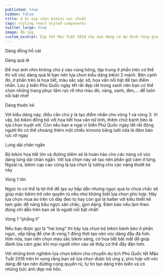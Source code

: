 ```yaml
---
published: true
hidden: false
title: 6 bí kíp chọn bikini cực chuẩn
tags: styling react styled-components
twitter_large: true
image: 06.jpg
custom_excerpt: Dịp tết Mậu Tuất 2018 này bạn đang có dự định cùng gia đình du lịch Phú Quốc ? Mà đi biển Phú Quốc thì hẳn là không thể không bơi lội. Vậy 6 bí kíp chọn bikini cực chuẩn theo từng dáng dưới đây sẽ là bí quyết để bạn lựa chọn được bộ đồ bơi đẹp, phù hợp để tự tin khoe dáng giữa biển trời đảo ngọc ngày tết.
---
```


Dáng đồng hồ cát

Dáng quả lê

Để mọi ánh nhìn không chú ý vào vùng hông, tập trung ở phần trên cơ thể thì với vóc dáng quả lê bạn nên lựa chọn kiểu dáng bikini 2 mảnh. Bên cạnh đó, ở phần trên là họa tiết, màu sắc sặc sỡ, hoa văn nổi bật để tạo điểm nhấn. Lưu ý biển Phú Quốc ngày tết rất đẹp rất trong xanh nên bạn có thể chọn những trang phục tắm rực rỡ như màu đỏ, vàng, xanh, đen,… để luôn nổi bật nhé!

Dáng thước kẻ

Với kiểu dáng này, điều cần chú ý là tạo điểm nhấn cho vòng 1 và vòng 3. Vì vậy, bộ bikini đồng bộ với họa tiết hoa văn nữ tính, thêm chút bánh bèo là lựa chọn tuyệt vời. Còn nếu bạn e ngại vì biển Phú Quốc ngày tết rất đông người thì có thể choàng thêm một chiếc kimono bằng lưới nữa là đảm bảo rực rỡ ngay

Lưng dài chân ngắn

Bộ bikini họa tiết lớn và đường diềm sẽ là hoàn hảo cho các nàng có vóc dáng lưng dài chân ngắn. Với lựa chọn này sẽ tạo nên phần gợi cảm ở lưng. Ngoài ra, bikini cạp cao cũng là lựa chọn lý tưởng cho các nàng thướt kẻ này

Vòng 1 lớn

Ngực to có thể là lợi thế để tạo sự hấp dẫn nhưng ngực quá to chưa chắc sẽ giúp mặc bikini trở nên quyến rũ nếu như không biết lựa chọn phù hợp. Hãy lựa chọn mua áo trên có dây đeo to hay còn gọi là halter với kiểu thiết kế tam giác để nâng bầu ngực săn chắc, gọn dàng. Đảm bảo nếu làm theo đúng chỉ dẫn trên bạn sẽ là người nổi bật nhất!

Vòng 1 “phẳng lì”

Nếu bạn được gọi là “hai lưng” thì hãy lựa chọn bộ bikini bánh bèo ở phần ngực, xếp tầng để che đi vòng 1 đồng thời tạo nên vóc dáng đẫy đà hơn. Hơn nữa, bạn nên chọn màu sắc bikini sáng, có họa tiết bắt mắt để giúp đánh lừa cảm giác khi mọi người nhìn vào sẽ thấy cơ thể đầy đặn hơn.

Với những kinh nghiệm lựa chọn bikini cho chuyến du lịch Phú Quốc tết Mậu Tuất 2018 trên hi vọng rằng bạn sẽ lựa chọn được bộ ưng ý, phù hợp với vóc dáng để tạo nên đường cong quyến rũ, tự tin tạo dáng trên biển và có những bức ảnh đẹp mê hồn.